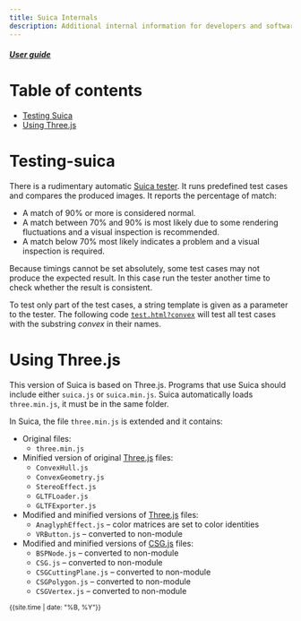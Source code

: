 ```yaml
---
title: Suica Internals
description: Additional internal information for developers and software masochists
---
```

##### [User guide](user-guide.md)


# Table of contents

- [Testing Suica](#testing-suica)
- [Using Three.js](#using-threejs)


# Testing-suica

There is a rudimentary automatic [Suica tester](../test/test.html). It runs predefined test cases and compares the produced images. It reports the percentage of match:

- A match of 90% or more is considered normal.
- A match between 70% and 90% is most likely due to some rendering fluctuations
and a visual inspection is recommended.
- A match below 70% most likely indicates a problem and a visual inspection is
required.

Because timings cannot be set absolutely, some test cases may not produce the expected result. In this case run the tester another time to check whether the result is consistent.

To test only part of the test cases, a string template is given as a parameter to the tester. The following code [`test.html?convex`](../test/test.html?convex) will test all test cases with the substring *convex* in their names.



# Using Three.js

This version of Suica is based on Three.js. Programs that use Suica should include either `suica.js` or `suica.min.js`. Suica automatically loads `three.min.js`, it must be in the same folder.

In Suica, the file `three.min.js` is extended and it contains:

- Original files:
	- `three.min.js`
- Minified version of original [Three.js](https://github.com/mrdoob/three.js/) files:
	- `ConvexHull.js`
	- `ConvexGeometry.js`
	- `StereoEffect.js`
	- `GLTFLoader.js`
	- `GLTFExporter.js`
- Modified and minified versions of [Three.js](https://github.com/mrdoob/three.js/) files:
	- `AnaglyphEffect.js` &ndash; color matrices are set to color identities
	- `VRButton.js` &ndash; converted to non-module
- Modified and minified versions of [CSG.js](https://github.com/looeee/threejs-csg) files:
	- `BSPNode.js` &ndash; converted to non-module
	- `CSG.js` &ndash; converted to non-module
	- `CSGCuttingPlane.js` &ndash; converted to non-module
	- `CSGPolygon.js` &ndash; converted to non-module
	- `CSGVertex.js` &ndash; converted to non-module



<small>{{site.time | date: "%B, %Y"}}</small>